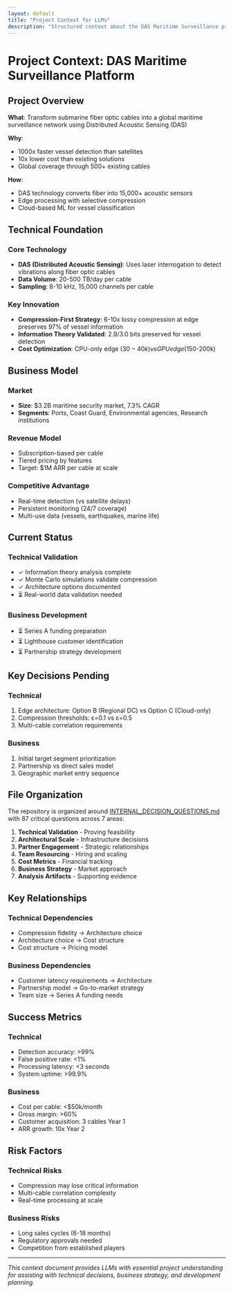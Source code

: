 ```yaml
---
layout: default
title: "Project Context for LLMs"
description: "Structured context about the DAS Maritime Surveillance project optimized for LLM consumption"
---
```


# Project Context: DAS Maritime Surveillance Platform

## Project Overview

**What**: Transform submarine fiber optic cables into a global maritime surveillance network using Distributed Acoustic Sensing (DAS)

**Why**:

- 1000x faster vessel detection than satellites
- 10x lower cost than existing solutions
- Global coverage through 500+ existing cables

**How**:

- DAS technology converts fiber into 15,000+ acoustic sensors
- Edge processing with selective compression
- Cloud-based ML for vessel classification

## Technical Foundation

### Core Technology

- **DAS (Distributed Acoustic Sensing)**: Uses laser interrogation to detect vibrations along fiber optic cables
- **Data Volume**: 20-500 TB/day per cable
- **Sampling**: 8-10 kHz, 15,000 channels per cable

### Key Innovation

- **Compression-First Strategy**: 6-10x lossy compression at edge preserves 97% of vessel information
- **Information Theory Validated**: 2.9/3.0 bits preserved for vessel detection
- **Cost Optimization**: CPU-only edge ($30-40k) vs GPU edge ($150-200k)

## Business Model

### Market

- **Size**: \$3.2B maritime security market, 7.3% CAGR
- **Segments**: Ports, Coast Guard, Environmental agencies, Research institutions

### Revenue Model

- Subscription-based per cable
- Tiered pricing by features
- Target: \$1M ARR per cable at scale

### Competitive Advantage

- Real-time detection (vs satellite delays)
- Persistent monitoring (24/7 coverage)
- Multi-use data (vessels, earthquakes, marine life)

## Current Status

### Technical Validation

- ✓ Information theory analysis complete
- ✓ Monte Carlo simulations validate compression
- ✓ Architecture options documented
- ⏳ Real-world data validation needed

### Business Development

- ⏳ Series A funding preparation
- ⏳ Lighthouse customer identification
- ⏳ Partnership strategy development

## Key Decisions Pending

### Technical

1. Edge architecture: Option B (Regional DC) vs Option C (Cloud-only)
2. Compression thresholds: ε=0.1 vs ε=0.5
3. Multi-cable correlation requirements

### Business

1. Initial target segment prioritization
2. Partnership vs direct sales model
3. Geographic market entry sequence

## File Organization

The repository is organized around [INTERNAL_DECISION_QUESTIONS.md](../INTERNAL_DECISION_QUESTIONS.md) with 87 critical questions across 7 areas:

1. **Technical Validation** - Proving feasibility
2. **Architectural Scale** - Infrastructure decisions
3. **Partner Engagement** - Strategic relationships
4. **Team Resourcing** - Hiring and scaling
5. **Cost Metrics** - Financial tracking
6. **Business Strategy** - Market approach
7. **Analysis Artifacts** - Supporting evidence

## Key Relationships

### Technical Dependencies

- Compression fidelity → Architecture choice
- Architecture choice → Cost structure
- Cost structure → Pricing model

### Business Dependencies

- Customer latency requirements → Architecture
- Partnership model → Go-to-market strategy
- Team size → Series A funding needs

## Success Metrics

### Technical

- Detection accuracy: >99%
- False positive rate: <1%
- Processing latency: <3 seconds
- System uptime: >99.9%

### Business

- Cost per cable: <\$50k/month
- Gross margin: >60%
- Customer acquisition: 3 cables Year 1
- ARR growth: 10x Year 2

## Risk Factors

### Technical Risks

- Compression may lose critical information
- Multi-cable correlation complexity
- Real-time processing at scale

### Business Risks

- Long sales cycles (6-18 months)
- Regulatory approvals needed
- Competition from established players

---

_This context document provides LLMs with essential project understanding for assisting with technical decisions, business strategy, and development planning._
